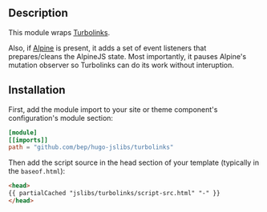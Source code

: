 ## Description

This module wraps [Turbolinks](https://github.com/turbolinks).

Also, if [Alpine](../alpinejs/alpine) is present, it adds a set of event listeners that
prepares/cleans the AlpineJS state. Most importantly, it pauses Alpine's mutation observer so Turbolinks can do its work without interuption.

## Installation

First, add the module import to your site or theme component's configuration's module section:

```toml
[module]
[[imports]]
path = "github.com/bep/hugo-jslibs/turbolinks"
```

Then add the script source in the head section of your template (typically in the `baseof.html`):


```html
<head>
{{ partialCached "jslibs/turbolinks/script-src.html" "-" }}
</head>
```

